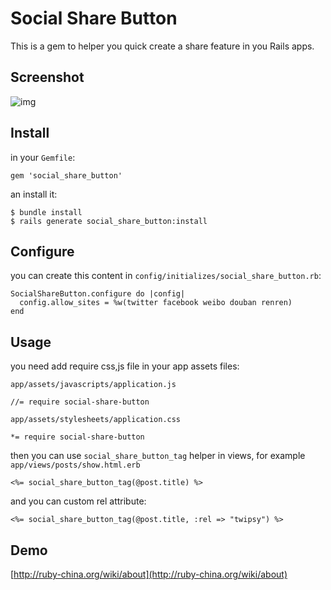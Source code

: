 # Social Share Button

This is a gem to helper you quick create a share feature in you Rails apps.

## Screenshot

![img](http://l.ruby-china.org/photo/00cc56853b29b5d90458d39e855a936d.png)

## Install

in your `Gemfile`:

    gem 'social_share_button'
    
an install it:

    $ bundle install
    $ rails generate social_share_button:install
    
## Configure

you can create this content in `config/initializes/social_share_button.rb`:

    SocialShareButton.configure do |config|
      config.allow_sites = %w(twitter facebook weibo douban renren)
    end
    
## Usage

you need add require css,js file in your app assets files:

`app/assets/javascripts/application.js`

    //= require social-share-button
    
`app/assets/stylesheets/application.css`

    *= require social-share-button
    
then you can use `social_share_button_tag` helper in views, for example `app/views/posts/show.html.erb`

    <%= social_share_button_tag(@post.title) %>

and you can custom rel attribute:

    <%= social_share_button_tag(@post.title, :rel => "twipsy") %>
    
## Demo

[http://ruby-china.org/wiki/about](http://ruby-china.org/wiki/about)
